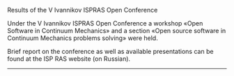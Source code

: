 Results of the V Ivannikov ISPRAS Open Conference

Under the V Ivannikov ISPRAS Open Conference a workshop «Open Software in Continuum Mechanics» and a section «Open source software in Continuum Mechanics problems solving» were held.

Brief report on the conference as well as available presentations can be found at the ISP RAS website (on Russian).


______________________________________________________________________________________________________________________




